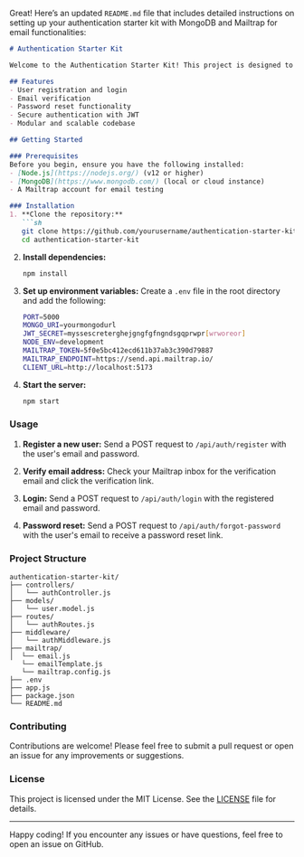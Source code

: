 Great! Here’s an updated `README.md` file that includes detailed instructions on setting up your authentication starter kit with MongoDB and Mailtrap for email functionalities:

```markdown
# Authentication Starter Kit

Welcome to the Authentication Starter Kit! This project is designed to help you quickly set up a robust authentication system using Node.js, Express, MongoDB, and Mailtrap for email verification and password resets.

## Features
- User registration and login
- Email verification
- Password reset functionality
- Secure authentication with JWT
- Modular and scalable codebase

## Getting Started

### Prerequisites
Before you begin, ensure you have the following installed:
- [Node.js](https://nodejs.org/) (v12 or higher)
- [MongoDB](https://www.mongodb.com/) (local or cloud instance)
- A Mailtrap account for email testing

### Installation
1. **Clone the repository:**
   ```sh
   git clone https://github.com/yourusername/authentication-starter-kit.git
   cd authentication-starter-kit
   ```

2. **Install dependencies:**
   ```sh
   npm install
   ```

3. **Set up environment variables:**
   Create a `.env` file in the root directory and add the following:
   ```sh
   PORT=5000
   MONGO_URI=yourmongodurl
   JWT_SECRET=myssescreterghejgngfgfngndsgqprwpr[wrworeor]
   NODE_ENV=development
   MAILTRAP_TOKEN=5f0e5bc412ecd611b37ab3c390d79887
   MAILTRAP_ENDPOINT=https://send.api.mailtrap.io/
   CLIENT_URL=http://localhost:5173
   ```

4. **Start the server:**
   ```sh
   npm start
   ```

### Usage
1. **Register a new user:**
   Send a POST request to `/api/auth/register` with the user's email and password.

2. **Verify email address:**
   Check your Mailtrap inbox for the verification email and click the verification link.

3. **Login:**
   Send a POST request to `/api/auth/login` with the registered email and password.

4. **Password reset:**
   Send a POST request to `/api/auth/forgot-password` with the user's email to receive a password reset link.

### Project Structure
```plaintext
authentication-starter-kit/
├── controllers/
│   └── authController.js
├── models/
│   └── user.model.js
├── routes/
│   └── authRoutes.js
├── middleware/
│   └── authMiddleware.js
├── mailtrap/
│  └── email.js
   └── emailTemplate.js
   └── mailtrap.config.js
├── .env
├── app.js
├── package.json
└── README.md
```

### Contributing
Contributions are welcome! Please feel free to submit a pull request or open an issue for any improvements or suggestions.

### License
This project is licensed under the MIT License. See the [LICENSE](LICENSE) file for details.

---

Happy coding! If you encounter any issues or have questions, feel free to open an issue on GitHub.
```

